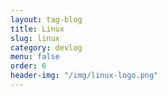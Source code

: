 ```yaml
---
layout: tag-blog
title: Linux
slug: linux
category: devlog
menu: false
order: 6
header-img: "/img/linux-logo.png"
---
```

